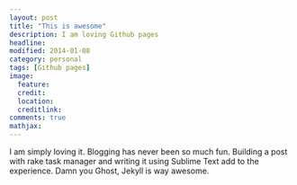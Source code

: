 ```yaml
---
layout: post
title: "This is awesome"
description: I am loving Github pages
headline: 
modified: 2014-01-08
category: personal
tags: [Github pages]
image: 
  feature: 
  credit: 
  location: 
  creditlink: 
comments: true
mathjax: 
---
```

I am simply loving it. Blogging has never been so much fun. Building a post with rake task manager and writing it using Sublime Text add to the experience. Damn you Ghost, Jekyll is way awesome.
